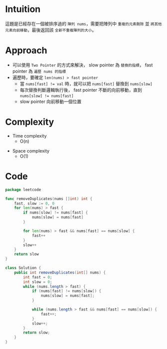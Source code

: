 # Intuition
這題是已經存在一個被排序過的 `陣列 nums`，需要把陣列中 `重複的元素刪除` 並 `將其他元素向前移動`，最後返回該 `全新不重複陣列的大小`。
<!-- Describe your first thoughts on how to solve this problem. -->

# Approach
- 可以使用 `Two Pointer` 的方式來解決， slow pointer 為 `替換的指標`， fast pointer 為 `遍歷 nums 的指標`
- 遍歷時，要確定 `len(nums) > fast pointer`
  - 當 `nums[fast] != val` 時，就可以把 `nums[fast]` 替換到 `nums[slow]`
  - 每次替換判斷邏輯執行後， fast pointer 不斷的向前移動，直到 `nums[slow] != nums[fast]`
  - slow pointer 向前移動一個位置
<!-- Describe your approach to solving the problem. -->

# Complexity
- Time complexity
    - O(n)
<!-- Add your time complexity here, e.g. $$O(n)$$ -->

- Space complexity 
    - O(1)
<!-- Add your space complexity here, e.g. $$O(n)$$ -->

# Code
```go
package leetcode

func removeDuplicates(nums []int) int {
	fast, slow := 0, 0
	for len(nums) > fast {
		if nums[slow] != nums[fast] {
			nums[slow] = nums[fast]
		}

		for len(nums) > fast && nums[fast] == nums[slow] {
			fast++
		}
		slow++
	}
	return slow
}
```

```java
class Solution {
    public int removeDuplicates(int[] nums) {
        int fast = 0;
        int slow = 0;
        while (nums.length > fast) {
            if (nums[fast] != nums[slow]) {
                nums[slow] = nums[fast];
            }

            while (nums.length > fast && nums[fast] == nums[slow]) {
                fast++;
            }
            slow++;
        }
        return slow;
    }
}
```




